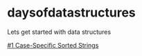 # daysofdatastructures
Lets get started with data structures 

[#1 Case-Specific Sorted Strings](https://github.com/erkushagra/daysofdatastructures/blob/main/Case-Specific%20Sorted%20of%20Strings)
